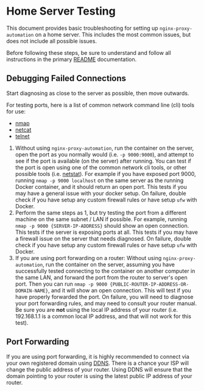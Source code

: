 # Home Server Testing
This document provides basic troubleshooting for setting up `nginx-proxy-automation` on a home server. This includes the most common issues, but does not include all possible issues.

Before following these steps, be sure to understand and follow all instructions in the primary [README](https://github.com/evertramos/nginx-proxy-automation/blob/master/docs/README.md) documentation.

## Debugging Failed Connections

Start diagnosing as close to the server as possible, then move outwards.

For testing ports, here is a list of common network command line (cli) tools for use:
 - [nmap](https://nmap.org)
 - [netcat](https://sectools.org/tool/netcat/)
 - [telnet](https://manpages.org/telnet)

1. Without using `nginx-proxy-automation`, run the container on the server, open the port as you normally would (i.e. `-p 9000:9000`), and attempt to see if the port is available (on the server) after running. You can test if the port is open using one of the common network cli tools, or other possible tools (i.e. [netstat](https://linux.die.net/man/8/netstat)). For example if you have exposed port 9000, running `nmap -p 9000 localhost` on the same server as the running Docker container, and it should return an open port. This tests if you may have a general issue with your docker setup. On failure, double check if you have setup any custom firewall rules or have setup `ufw` with Docker.
2. Perform the same steps as 1, but try testing the port from a different machine on the same subnet / LAN if possible. For example, running `nmap -p 9000 {SERVER-IP-ADDRESS}` should show an open connection. This tests if the server is exposing ports at all. This tests if you may have a firewall issue on the server that needs diagnosed. On failure, double check if you have setup any custom firewall rules or have setup `ufw` with Docker.
3. If you are using port forwarding on a router: Without using `nginx-proxy-automation`, run the container on the server, assuming you have successfully tested connecting to the container on another computer in the same LAN, and forward the port from the router to server's open port. Then you can run `nmap -p 9000 {PUBLIC-ROUTER-IP-ADDRESS-OR-DOMAIN-NAME}`, and it will show an open connection. This will test if you have properly forwarded the port. On failure, you will need to diagnose your port forwarding rules, and may need to consult your router manual. Be sure you are **not** using the local IP address of your router (i.e. 192.168.1.1 is a common local IP address, and that will not work for this test).

## Port Forwarding
If you are using port forwarding, it is highly recommended to connect via your own registered domain using [DDNS](https://en.wikipedia.org/wiki/Dynamic_DNS). There is a chance your ISP will change the public address of your router. Using DDNS will ensure that the domain pointing to your router is using the latest public IP address of your router.
